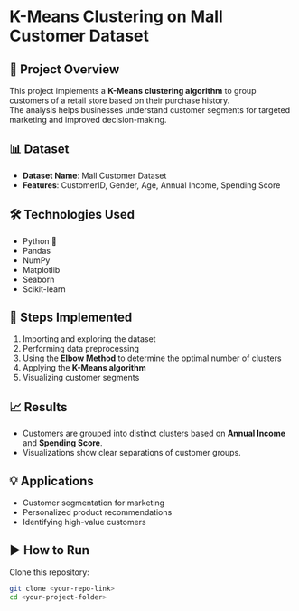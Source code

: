 # K-Means Clustering on Mall Customer Dataset

## 📌 Project Overview
This project implements a **K-Means clustering algorithm** to group customers of a retail store based on their purchase history.  
The analysis helps businesses understand customer segments for targeted marketing and improved decision-making.  

## 📊 Dataset
- **Dataset Name**: Mall Customer Dataset  
- **Features**: CustomerID, Gender, Age, Annual Income, Spending Score  

## 🛠️ Technologies Used
- Python 🐍
- Pandas  
- NumPy  
- Matplotlib  
- Seaborn  
- Scikit-learn  

## 🚀 Steps Implemented
1. Importing and exploring the dataset  
2. Performing data preprocessing  
3. Using the **Elbow Method** to determine the optimal number of clusters  
4. Applying the **K-Means algorithm**  
5. Visualizing customer segments  

## 📈 Results
- Customers are grouped into distinct clusters based on **Annual Income** and **Spending Score**.  
- Visualizations show clear separations of customer groups.  

## 💡 Applications
- Customer segmentation for marketing  
- Personalized product recommendations  
- Identifying high-value customers  

## ▶️ How to Run
Clone this repository:
```bash
git clone <your-repo-link>
cd <your-project-folder>

